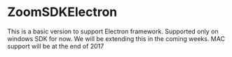 # ZoomSDKElectron

This is a basic version to support Electron framework. Supported only on windows SDK for now. We will be extending this in the coming weeks. MAC support will be at the end of 2017

